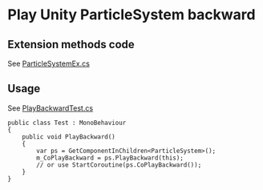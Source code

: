 # Play Unity ParticleSystem backward

## Extension methods code 
See [ParticleSystemEx.cs](Assets/Scripts/ParticleSystemEx.cs)

## Usage
See [PlayBackwardTest.cs](Assets/Scripts/PlayBackwardTest.cs)

```
public class Test : MonoBehaviour
{
    public void PlayBackward()
    {
        var ps = GetComponentInChildren<ParticleSystem>();
        m_CoPlayBackward = ps.PlayBackward(this);
        // or use StartCoroutine(ps.CoPlayBackward());
    }
}
```
